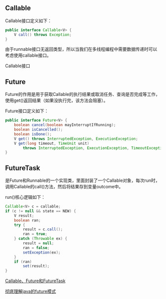 ## Callable

Callable接口定义如下：

```java
public interface Callable<V> {
    V call() throws Exception;
}
```

由于runnable接口无返回类型，所以当我们在多线程编程中需要数据传递时可以考虑使用callable接口。

Callable接口



## Future

Future的作用是用于获取Callable的执行结果或取消任务、查询是否完成等工作，使用get()返回结果（如果没执行完，该方法会阻塞）。

Future接口定义如下：

```java
public interface Future<V> {
    boolean cancel(boolean mayInterruptIfRunning);
    boolean isCancelled();
    boolean isDone();
    V get() throws InterruptedException, ExecutionException;
    V get(long timeout, TimeUnit unit)
        throws InterruptedException, ExecutionException, TimeoutException;
}
```



## FutureTask

是Future和Runnable的一个实现类，里面封装了一个Callable对象，每次run时，调用Callable的call()方法，然后将结果存到变量outcome中。

run()核心逻辑如下：

```java
Callable<V> c = callable;
if (c != null && state == NEW) {
    V result;
    boolean ran;
    try {
        result = c.call();
        ran = true;
    } catch (Throwable ex) {
        result = null;
        ran = false;
        setException(ex);
    }
    if (ran)
        set(result);
}
```





[Callable、Future和FutureTask](https://www.cnblogs.com/dolphin0520/p/3949310.html)

[彻底理解java的future模式](https://www.cnblogs.com/cz123/p/7693064.html)



